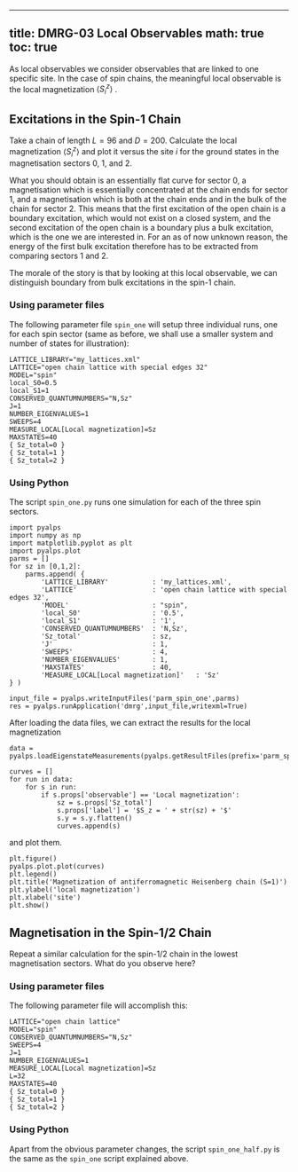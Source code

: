 
---
title: DMRG-03 Local Observables
math: true
toc: true
---

As local observables we consider observables that are linked to one specific site. In the case of spin chains, the meaningful local observable is the local magnetization $\langle S^z_i \rangle$ .

## Excitations in the Spin-1 Chain

Take a chain of length $L=96$ and $D=200$. Calculate the local magnetization $\langle S^z_i \rangle$  and plot it versus the site $i$ for the ground states in the magnetisation sectors 0, 1, and 2.

What you should obtain is an essentially flat curve for sector 0, a magnetisation which is essentially concentrated at the chain ends for sector 1, and a magnetisation which is both at the chain ends and in the bulk of the chain for sector 2. This means that the first excitation of the open chain is a boundary excitation, which would not exist on a closed system, and the second excitation of the open chain is a boundary plus a bulk excitation, which is the one we are interested in. For an as of now unknown reason, the energy of the first bulk excitation therefore has to be extracted from comparing sectors 1 and 2.

The morale of the story is that by looking at this local observable, we can distinguish boundary from bulk excitations in the spin-1 chain.

### Using parameter files

The following parameter file `spin_one` will setup three individual runs, one for each spin sector (same as before, we shall use a smaller system and number of states for illustration):

    LATTICE_LIBRARY="my_lattices.xml"
    LATTICE="open chain lattice with special edges 32"
    MODEL="spin"
    local_S0=0.5
    local_S1=1
    CONSERVED_QUANTUMNUMBERS="N,Sz"
    J=1
    NUMBER_EIGENVALUES=1
    SWEEPS=4
    MEASURE_LOCAL[Local magnetization]=Sz
    MAXSTATES=40
    { Sz_total=0 }
    { Sz_total=1 }
    { Sz_total=2 }

### Using Python

The script `spin_one.py` runs one simulation for each of the three spin sectors.

    import pyalps
    import numpy as np
    import matplotlib.pyplot as plt
    import pyalps.plot
    parms = []
    for sz in [0,1,2]:
        parms.append( { 
            'LATTICE_LIBRARY'           : 'my_lattices.xml',
            'LATTICE'                   : 'open chain lattice with special edges 32',
            'MODEL'                     : "spin",
            'local_S0'                  : '0.5',
            'local_S1'                  : '1',
            'CONSERVED_QUANTUMNUMBERS'  : 'N,Sz',
            'Sz_total'                  : sz,
            'J'                         : 1,
            'SWEEPS'                    : 4,
            'NUMBER_EIGENVALUES'        : 1,
            'MAXSTATES'                 : 40,
            'MEASURE_LOCAL[Local magnetization]'   : 'Sz'
    } )
    
    input_file = pyalps.writeInputFiles('parm_spin_one',parms)
    res = pyalps.runApplication('dmrg',input_file,writexml=True)

After loading the data files, we can extract the results for the local magnetization

    data = pyalps.loadEigenstateMeasurements(pyalps.getResultFiles(prefix='parm_spin_one'))

    curves = []
    for run in data:
        for s in run:
            if s.props['observable'] == 'Local magnetization':
                sz = s.props['Sz_total']
                s.props['label'] = '$S_z = ' + str(sz) + '$'
                s.y = s.y.flatten()
                curves.append(s)

and plot them.

    plt.figure()
    pyalps.plot.plot(curves)
    plt.legend()
    plt.title('Magnetization of antiferromagnetic Heisenberg chain (S=1)')
    plt.ylabel('local magnetization')
    plt.xlabel('site')
    plt.show()

## Magnetisation in the Spin-1/2 Chain

Repeat a similar calculation for the spin-1/2 chain in the lowest magnetisation sectors. What do you observe here?

### Using parameter files

The following parameter file will accomplish this:

    LATTICE="open chain lattice"
    MODEL="spin"
    CONSERVED_QUANTUMNUMBERS="N,Sz"
    SWEEPS=4
    J=1
    NUMBER_EIGENVALUES=1
    MEASURE_LOCAL[Local magnetization]=Sz
    L=32
    MAXSTATES=40
    { Sz_total=0 }
    { Sz_total=1 }
    { Sz_total=2 }

### Using Python

Apart from the obvious parameter changes, the script `spin_one_half.py` is the same as the `spin_one` script explained above.
